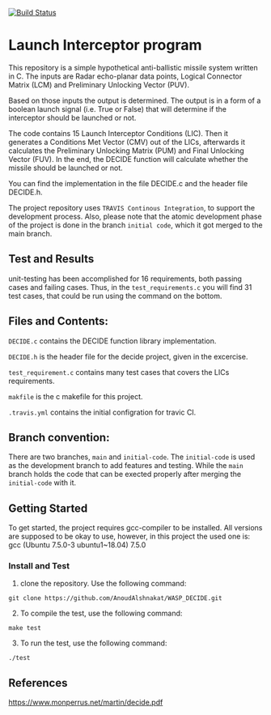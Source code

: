 [![Build Status](https://travis-ci.com/AnoudAlshnakat/WASP_DECIDE.svg?branch=main)](https://travis-ci.com/AnoudAlshnakat/WASP_DECIDE)

# Launch Interceptor program
This repository is a simple hypothetical anti-ballistic missile system written in C.
The inputs are Radar echo-planar data points, Logical Connector Matrix (LCM) and Preliminary Unlocking Vector (PUV).

Based on those inputs the output is determined. The output is in a form of a boolean launch signal (i.e. True or False) that will determine if the interceptor should be launched or not.

The code contains 15 Launch Interceptor Conditions (LIC). Then it generates a Conditions Met Vector (CMV) out of the LICs, afterwards it calculates the Preliminary Unlocking Matrix (PUM) and Final Unlocking Vector (FUV). In the end, the DECIDE function will calculate whether the missile should be launched or not. 

You can find the implementation in the file DECIDE.c and the header file DECIDE.h.

The project repository uses `TRAVIS Continous Integration`, to support the development process. Also, please note that the atomic development phase of the project is done in the branch `initial code`, which it got merged to the main branch. 


## Test and Results
unit-testing has been accomplished for 16 requirements, both passing cases and failing cases. Thus, in the `test_requirements.c` you will find 31 test cases, that could be run using the command on the bottom.

## Files and Contents:
`DECIDE.c` contains the DECIDE function library implementation.

`DECIDE.h` is the header file for the decide project, given in the excercise.

`test_requirement.c` contains many test cases that covers the LICs requirements.

`makfile` is the c makefile for this project.

`.travis.yml` contains the initial configration for travic CI.

## Branch convention:
There are two branches, `main` and `initial-code`.
The `initial-code` is used as the development branch to add features and testing.
While the `main` branch holds the code that can be exected properly after merging the `initial-code` with it.


## Getting Started
To get started, the project requires gcc-compiler to be installed.
All versions are supposed to be okay to use, however, in this project the used one is: gcc (Ubuntu 7.5.0-3 ubuntu1~18.04) 7.5.0


### Install and Test
1. clone the repository. Use the following command:
```
git clone https://github.com/AnoudAlshnakat/WASP_DECIDE.git
```
2. To compile the test, use the following command:
```
make test
```
3. To run the test, use the following command:
```
./test
```


## References
https://www.monperrus.net/martin/decide.pdf